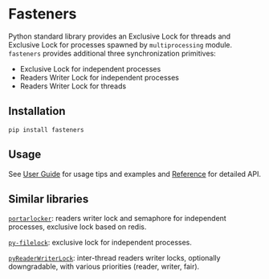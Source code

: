 # Fasteners

Python standard library provides an Exclusive Lock for threads and Exclusive Lock for processes
spawned by `multiprocessing` module. `fasteners` provides additional three synchronization primitives:

* Exclusive Lock for independent processes
* Readers Writer Lock for independent processes
* Readers Writer Lock for threads

## Installation

```
pip install fasteners
```

## Usage

See [User Guide](guide/index.md) for usage tips and examples and [Reference](api/inter_process.md) for detailed API.

## Similar libraries

[`portarlocker`](https://github.com/WoLpH/portalocker): readers writer lock and semaphore for 
independent processes, exclusive lock based on redis. 

[`py-filelock`](https://github.com/tox-dev/py-filelock): exclusive lock for independent processes.

[`pyReaderWriterLock`](https://github.com/elarivie/pyReaderWriterLock): inter-thread readers writer 
locks, optionally downgradable, with various priorities (reader, writer, fair).